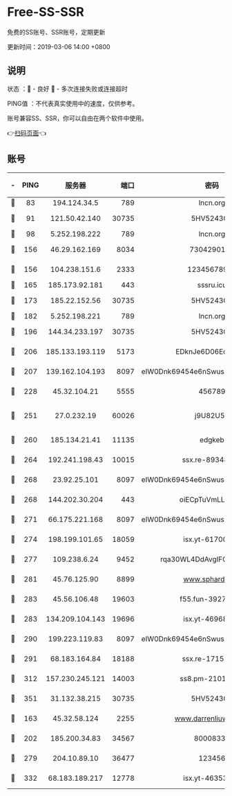 # Free-SS-SSR

免费的SS账号、SSR账号，定期更新

更新时间：2019-03-06 14:00 +0800

## 说明

状态     ：🙂 - 良好 🙁 - 多次连接失败或连接超时

PING值   ：不代表真实使用中的速度，仅供参考。

账号兼容SS、SSR，你可以自由在两个软件中使用。

👉[扫码页面](https://liesauer.github.io/free-ss-ssr.github.io/)👈

## 账号

|-|PING|服务器|端口|密码|加密方式|区域|
|:----:|:----:|:-----:|-----:|:----:|:----:|:----:|
|🙂|83|194.124.34.5|789|lncn.org|rc4|JP|
|🙂|91|121.50.42.140|30735|5HV52430C|aes-256-cfb|JP|
|🙂|98|5.252.198.222|789|lncn.org|rc4|JP|
|🙂|156|46.29.162.169|8034|7304290167|aes-256-cfb|RU|
|🙂|156|104.238.151.6|2333|12345678900|aes-256-cfb|JP|
|🙂|165|185.173.92.181|443|sssru.icu|rc4-md5|RU|
|🙂|173|185.22.152.56|30735|5HV52430C|aes-256-cfb|RU|
|🙂|182|5.252.198.221|789|lncn.org|rc4|JP|
|🙂|196|144.34.233.197|30735|5HV52430C|aes-256-cfb|US|
|🙂|206|185.133.193.119|5173|EDknJe6D06EoWDaw|aes-256-cfb|US|
|🙂|207|139.162.104.193|8097|eIW0Dnk69454e6nSwuspv9DmS201tQ0D|aes-256-cfb|JP|
|🙂|228|45.32.104.21|5555|456789|aes-256-cfb|SG|
|🙂|251|27.0.232.19|60026|j9U82U53|xchacha20-ietf-poly1305|HK|
|🙂|260|185.134.21.41|11135|edgkeb|aes-256-cfb|GB|
|🙂|264|192.241.198.43|10015|ssx.re-89348250|aes-256-cfb|US|
|🙂|268|23.92.25.101|8097|eIW0Dnk69454e6nSwuspv9DmS201tQ0D|aes-256-cfb|US|
|🙂|268|144.202.30.204|443|oiECpTuVmLLxk4Ts|aes-256-cfb|US|
|🙂|271|66.175.221.168|8097|eIW0Dnk69454e6nSwuspv9DmS201tQ0D|aes-256-cfb|US|
|🙂|274|198.199.101.65|18059|isx.yt-61700807|aes-256-cfb|US|
|🙂|277|109.238.6.24|9452|rqa30WL4DdAvgIFG6Fs3znzTa|aes-256-cfb|FR|
|🙂|281|45.76.125.90|8899|www.sphard.com|aes-256-cfb|JP|
|🙂|283|45.56.106.48|19603|f55.fun-39271360|aes-256-cfb|US|
|🙂|283|134.209.104.143|19696|isx.yt-46968452|aes-256-cfb|SG|
|🙂|290|199.223.119.83|8097|eIW0Dnk69454e6nSwuspv9DmS201tQ0D|aes-256-cfb|US|
|🙂|291|68.183.164.84|18188|ssx.re-17151822|aes-256-cfb|US|
|🙂|312|157.230.245.121|14003|ss8.pm-21010216|aes-256-cfb|SG|
|🙂|351|31.132.38.215|30735|5HV52430C|aes-256-cfb|US|
|🙂|163|45.32.58.124|2255|www.darrenliuwei.com|aes-256-cfb|JP|
|🙂|202|185.200.34.83|34567|80008331|aes-256-cfb|US|
|🙂|279|204.10.89.10|36477|123456|aes-256-cfb|US|
|🙂|332|68.183.189.217|12778|isx.yt-46353039|aes-256-cfb|SG|
